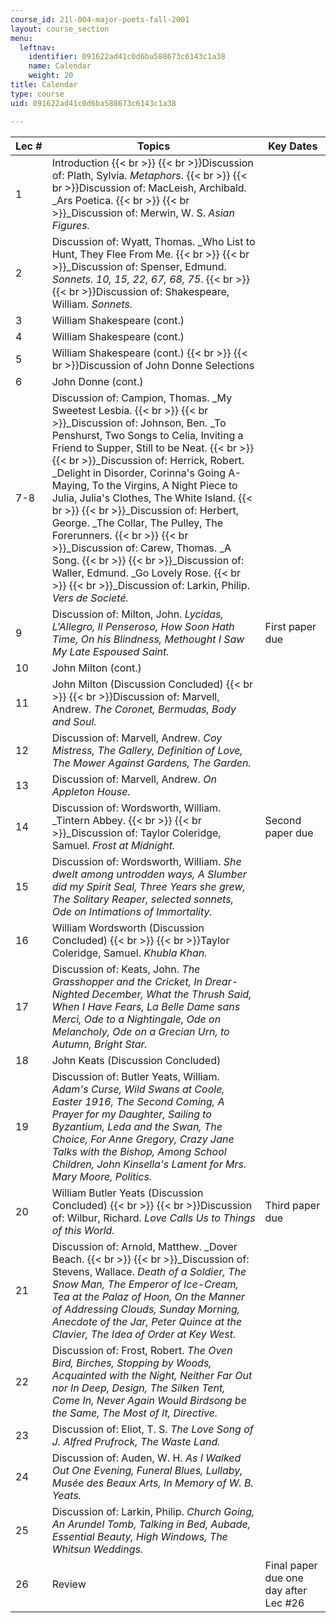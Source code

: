 ```yaml
---
course_id: 21l-004-major-poets-fall-2001
layout: course_section
menu:
  leftnav:
    identifier: 091622ad41c0d6ba588673c6143c1a38
    name: Calendar
    weight: 20
title: Calendar
type: course
uid: 091622ad41c0d6ba588673c6143c1a38

---
```


| Lec # | Topics | Key Dates |
| --- | --- | --- |
| 1 | Introduction  {{< br >}}  {{< br >}}Discussion of: Plath, Sylvia. _Metaphors_.  {{< br >}}  {{< br >}}Discussion of: MacLeish, Archibald. _Ars Poetica.  {{< br >}}  {{< br >}}_Discussion of: Merwin, W. S. _Asian Figures._ | &nbsp; |
| 2 | Discussion of: Wyatt, Thomas. _Who List to Hunt, They Flee From Me.  {{< br >}}  {{< br >}}_Discussion of: Spenser, Edmund. _Sonnets. 10, 15, 22, 67, 68, 75_.  {{< br >}}  {{< br >}}Discussion of: Shakespeare, William. _Sonnets._ | &nbsp; |
| 3 | William Shakespeare (cont.) | &nbsp; |
| 4 | William Shakespeare (cont.) | &nbsp; |
| 5 | William Shakespeare (cont.)  {{< br >}}  {{< br >}}Discussion of John Donne Selections | &nbsp; |
| 6 | John Donne (cont.) | &nbsp; |
| 7-8 | Discussion of: Campion, Thomas. _My Sweetest Lesbia.  {{< br >}}  {{< br >}}_Discussion of: Johnson, Ben. _To Penshurst, Two Songs to Celia, Inviting a Friend to Supper, Still to be Neat.  {{< br >}}  {{< br >}}_Discussion of: Herrick, Robert. _Delight in Disorder, Corinna's Going A-Maying, To the Virgins, A Night Piece to Julia, Julia's Clothes, The White Island.  {{< br >}}  {{< br >}}_Discussion of: Herbert, George. _The Collar, The Pulley, The Forerunners.  {{< br >}}  {{< br >}}_Discussion of: Carew, Thomas. _A Song.  {{< br >}}  {{< br >}}_Discussion of: Waller, Edmund. _Go Lovely Rose.  {{< br >}}  {{< br >}}_Discussion of: Larkin, Philip. _Vers de Societé._ | &nbsp; |
| 9 | Discussion of: Milton, John. _Lycidas, L'Allegro, Il Penseroso, How Soon Hath Time, On his Blindness, Methought I Saw My Late Espoused Saint._ | First paper due |
| 10 | John Milton (cont.) | &nbsp; |
| 11 | John Milton (Discussion Concluded)  {{< br >}}  {{< br >}}Discussion of: Marvell, Andrew. _The Coronet, Bermudas, Body and Soul._ | &nbsp; |
| 12 | Discussion of: Marvell, Andrew. _Coy Mistress, The Gallery, Definition of Love, The Mower Against Gardens, The Garden._ | &nbsp; |
| 13 | Discussion of: Marvell, Andrew. _On Appleton House._ | &nbsp; |
| 14 | Discussion of: Wordsworth, William. _Tintern Abbey.  {{< br >}}  {{< br >}}_Discussion of: Taylor Coleridge, Samuel. _Frost at Midnight._ | Second paper due |
| 15 | Discussion of: Wordsworth, William. _She dwelt among untrodden ways, A Slumber did my Spirit Seal, Three Years she grew, The Solitary Reaper, selected sonnets, Ode on Intimations of Immortality._ | &nbsp; |
| 16 | William Wordsworth (Discussion Concluded)  {{< br >}}  {{< br >}}Taylor Coleridge, Samuel. _Khubla Khan._ | &nbsp; |
| 17 | Discussion of: Keats, John. _The Grasshopper and the Cricket, In Drear-Nighted December, What the Thrush Said, When I Have Fears, La Belle Dame sans Merci, Ode to a Nightingale, Ode on Melancholy, Ode on a Grecian Urn, to Autumn, Bright Star._ | &nbsp; |
| 18 | John Keats (Discussion Concluded) | &nbsp; |
| 19 | Discussion of: Butler Yeats, William. _Adam's Curse, Wild Swans at Coole, Easter 1916, The Second Coming, A Prayer for my Daughter, Sailing to Byzantium, Leda and the Swan, The Choice, For Anne Gregory, Crazy Jane Talks with the Bishop, Among School Children, John Kinsella's Lament for Mrs. Mary Moore, Politics._ | &nbsp; |
| 20 | William Butler Yeats (Discussion Concluded)  {{< br >}}  {{< br >}}Discussion of: Wilbur, Richard. _Love Calls Us to Things of this World._ | Third paper due |
| 21 | Discussion of: Arnold, Matthew. _Dover Beach.  {{< br >}}  {{< br >}}_Discussion of: Stevens, Wallace. _Death of a Soldier, The Snow Man, The Emperor of Ice-Cream, Tea at the Palaz of Hoon, On the Manner of Addressing Clouds, Sunday Morning, Anecdote of the Jar, Peter Quince at the Clavier, The Idea of Order at Key West._ | &nbsp; |
| 22 | Discussion of: Frost, Robert. _The Oven Bird, Birches, Stopping by Woods, Acquainted with the Night, Neither Far Out nor In Deep, Design, The Silken Tent, Come In, Never Again Would Birdsong be the Same, The Most of It, Directive._ | &nbsp; |
| 23 | Discussion of: Eliot, T. S. _The Love Song of J. Alfred Prufrock, The Waste Land._ | &nbsp; |
| 24 | Discussion of: Auden, W. H. _As I Walked Out One Evening, Funeral Blues, Lullaby, Musée des Beaux Arts, In Memory of W. B. Yeats._ | &nbsp; |
| 25 | Discussion of: Larkin, Philip. _Church Going, An Arundel Tomb, Talking in Bed, Aubade, Essential Beauty, High Windows, The Whitsun Weddings._ | &nbsp; |
| 26 | Review | Final paper due one day after Lec #26
